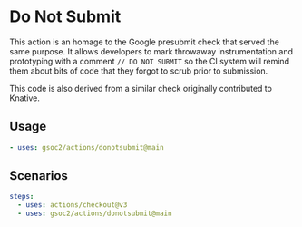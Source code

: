 # Do Not Submit

This action is an homage to the Google presubmit check that served the same
purpose.  It allows developers to mark throwaway instrumentation and prototyping
with a comment `// DO NOT SUBMIT` so the CI system will remind them about bits
of code that they forgot to scrub prior to submission.

This code is also derived from a similar check originally contributed to
Knative.

## Usage

```yaml
- uses: gsoc2/actions/donotsubmit@main
```

## Scenarios

```yaml
steps:
  - uses: actions/checkout@v3
  - uses: gsoc2/actions/donotsubmit@main
```
